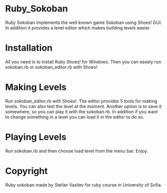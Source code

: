 Ruby_Sokoban
============

Ruby Sokoban implements the well known game Sokoban using Shoes! GUI. In addition it provides a level editor which 
makes building levels easier.

Installation
============

All you need is to install Ruby Shoes! for Windows. Then you can easely run sokoban.rb or sokoban_editor.rb with Shoes!

Making Levels
=============

Run sokoban_editor.rb with Shoes!. The editor provides 5 tools for making levels. You can also test the level
at the moment. Another option is to save it somewhere, so you can play it with the sokoban.rb. In addition if you
want to change something in a level you can load it in the editor to do so.

Playing Levels
==============

Run sokoban.rb and then choose load level from the menu bar. Enjoy.

Copyright
=========

Ruby sokoban made by Stefan Vasilev for ruby course in University of Sofia.
